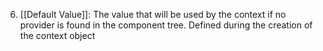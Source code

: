 6. [[Default Value]]: The value that will be used by the context if no provider is found in the component tree. Defined during the creation of the context object